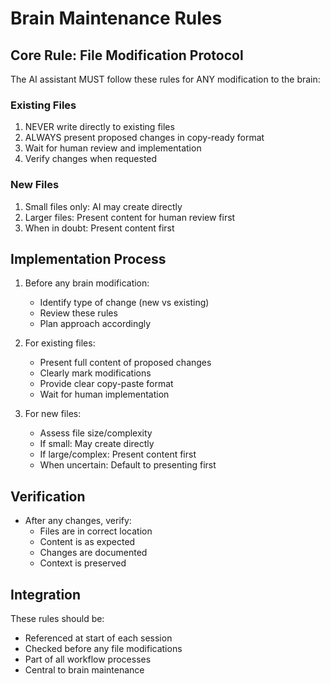 # Brain Maintenance Rules

## Core Rule: File Modification Protocol
The AI assistant MUST follow these rules for ANY modification to the brain:

### Existing Files
1. NEVER write directly to existing files
2. ALWAYS present proposed changes in copy-ready format
3. Wait for human review and implementation
4. Verify changes when requested

### New Files
1. Small files only: AI may create directly
2. Larger files: Present content for human review first
3. When in doubt: Present content first

## Implementation Process
1. Before any brain modification:
   - Identify type of change (new vs existing)
   - Review these rules
   - Plan approach accordingly

2. For existing files:
   - Present full content of proposed changes
   - Clearly mark modifications
   - Provide clear copy-paste format
   - Wait for human implementation

3. For new files:
   - Assess file size/complexity
   - If small: May create directly
   - If large/complex: Present content first
   - When uncertain: Default to presenting first

## Verification
- After any changes, verify:
  - Files are in correct location
  - Content is as expected
  - Changes are documented
  - Context is preserved

## Integration
These rules should be:
- Referenced at start of each session
- Checked before any file modifications
- Part of all workflow processes
- Central to brain maintenance